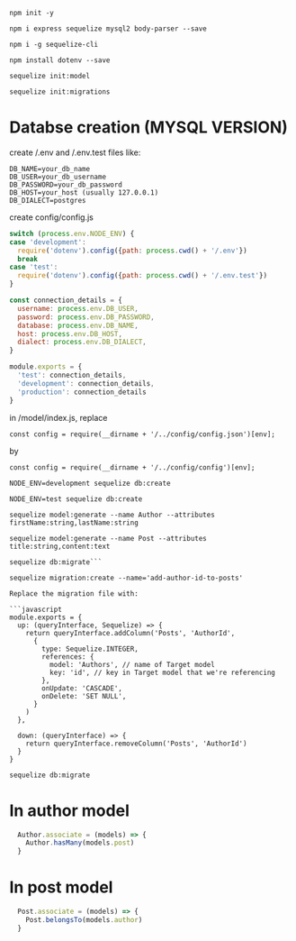 ```
npm init -y
```

```
npm i express sequelize mysql2 body-parser --save
```


```
npm i -g sequelize-cli
```

```
npm install dotenv --save
```

```
sequelize init:model
```

```
sequelize init:migrations
```

# Databse creation (MYSQL VERSION)
create /.env and /.env.test files like:

```
DB_NAME=your_db_name
DB_USER=your_db_username
DB_PASSWORD=your_db_password
DB_HOST=your_host (usually 127.0.0.1)
DB_DIALECT=postgres
```

create config/config.js

```javascript
switch (process.env.NODE_ENV) {
case 'development':
  require('dotenv').config({path: process.cwd() + '/.env'})
  break
case 'test':
  require('dotenv').config({path: process.cwd() + '/.env.test'})
}

const connection_details = {
  username: process.env.DB_USER,
  password: process.env.DB_PASSWORD,
  database: process.env.DB_NAME,
  host: process.env.DB_HOST,
  dialect: process.env.DB_DIALECT,
}

module.exports = {
  'test': connection_details,
  'development': connection_details,
  'production': connection_details
}
```
in /model/index.js, replace

```
const config = require(__dirname + '/../config/config.json')[env];
```
by

```
const config = require(__dirname + '/../config/config')[env];
```

```
NODE_ENV=development sequelize db:create
```
```
NODE_ENV=test sequelize db:create
```

```
sequelize model:generate --name Author --attributes firstName:string,lastName:string
```
```
sequelize model:generate --name Post --attributes title:string,content:text
```

```
sequelize db:migrate```

sequelize migration:create --name='add-author-id-to-posts'

Replace the migration file with:

```javascript
module.exports = {
  up: (queryInterface, Sequelize) => {
    return queryInterface.addColumn('Posts', 'AuthorId',
      {
        type: Sequelize.INTEGER,
        references: {
          model: 'Authors', // name of Target model
          key: 'id', // key in Target model that we're referencing
        },
        onUpdate: 'CASCADE',
        onDelete: 'SET NULL',
      }
    )
  },

  down: (queryInterface) => {
    return queryInterface.removeColumn('Posts', 'AuthorId')
  }
}
```


```
sequelize db:migrate
```

# In author model

```javascript
  Author.associate = (models) => {
    Author.hasMany(models.post)
  }
```

# In post model

```javascript
  Post.associate = (models) => {
    Post.belongsTo(models.author)
  }
```

